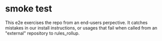 # smoke test

This e2e exercises the repo from an end-users perpective.
It catches mistakes in our install instructions, or usages that fail when called from an "external" repository to rules_rollup.
